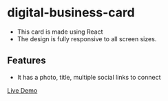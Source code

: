 # digital-business-card

- This card is made using React
- The design is fully responsive to all screen sizes.

## Features

- It has a photo, title, multiple social links to connect


[Live Demo](https://fahad-digital-business-card.netlify.app)
